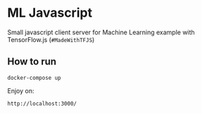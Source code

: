 # ML Javascript

Small javascript client server for Machine Learning example with TensorFlow.js (`#MadeWithTFJS`)

## How to run

    docker-compose up

Enjoy on:

    http://localhost:3000/ 
